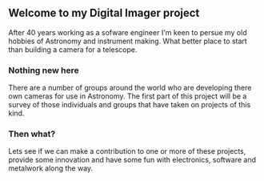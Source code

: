 ## Welcome to my Digital Imager project

After 40 years working as a sofware engineer I'm keen to persue my old hobbies of Astronomy and instrument making. What better place to start than building a camera for a telescope.

### Nothing new here

There are a number of groups around the world who are developing there own cameras for use in Astronomy. The first part of this project will be a survey of those individuals and groups that have taken on projects of this kind.

### Then what?

Lets see if we can make a contribution to one or more of these projects, provide some innovation and have some fun with electronics, software and metalwork along the way.
